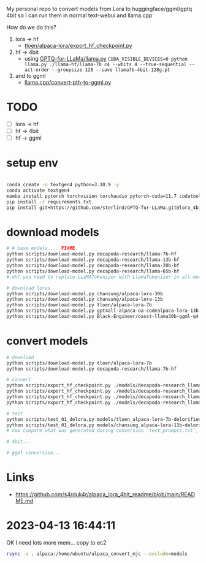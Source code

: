 
My personal repo to convert models from Lora to huggingface/ggml/gptq 4bit so I can run them in normal text-webui and llama.cpp

How do we do this?

1. lora -> hf
    - [tloen/alpaca-lora/export_hf_checkpoint.py](https://github.com/tloen/alpaca-lora/blob/main/export_hf_checkpoint.py)
2. hf -> 4bit
    - using [GPTQ-for-LLaMa/llama.py](https://github.com/qwopqwop200/GPTQ-for-LLaMa/blob/triton/llama.py)
    `CUDA_VISIBLE_DEVICES=0 python llama.py ./llama-hf/llama-7b c4 --wbits 4 --true-sequential --act-order --groupsize 128 --save llama7b-4bit-128g.pt`
3. and to ggml
    - [llama.cpp/convert-pth-to-ggml.py](https://github.com/ggerganov/llama.cpp/blob/master/convert-pth-to-ggml.py)


# TODO

- [ ] lora -> hf
- [ ] hf -> 4bit
- [ ] hf -> ggml

# setup env

```sh

conda create -n textgen4 python=3.10.9 -y
conda activate textgen4
mamba install pytorch torchvision torchaudio pytorch-cuda=11.7 cudatoolkit-dev==11.7  cudatoolkit=11.7 -c pytorch -c nvidia  -c conda-forge  -y
pip install -r requirements.txt
pip install git+https://github.com/sterlind/GPTQ-for-LLaMa.git@lora_4bit
```

# download models

```sh
# # base models.... FIXME
python scripts/download-model.py decapoda-research/llama-7b-hf
python scripts/download-model.py decapoda-research/llama-13b-hf
python scripts/download-model.py decapoda-research/llama-30b-hf
python scripts/download-model.py decapoda-research/llama-65b-hf
# oh! you need to replace LLaMATokenizer with LlamaTokenizer in all model json files

# download loras
python scripts/download-model.py chansung/alpaca-lora-30b
python scripts/download-model.py chansung/alpaca-lora-13b
python scripts/download-model.py tloen/alpaca-lora-7b
python scripts/download-model.py gpt4all-alpaca-oa-codealpaca-lora-13b
python scripts/download-model.py Black-Engineer/oasst-llama30b-ggml-q4
```

# convert models

```sh
# download
python scripts/download-model.py tloen/alpaca-lora-7b
python scripts/download-model.py decapoda-research/llama-7b-hf

# convert
python scripts/export_hf_checkpoint.py ./models/decapoda-research_llama-7b-hf -l loras/tloen_alpaca-lora-7b
python scripts/export_hf_checkpoint.py ./models/decapoda-research_llama-13b-hf -l loras/chansung_alpaca-lora-13b # crash! 50GB+ needed
python scripts/export_hf_checkpoint.py ./models/decapoda-research_llama-30b-hf -l loras/chansung_alpaca-lora-30b
python scripts/export_hf_checkpoint.py ./models/decapoda-research_llama-60b-hf -l loras/chansung_alpaca-lora-60b

# test
python scripts/test_01_delora.py models/tloen_alpaca-lora-7b-delorified
python scripts/test_01_delora.py models/chansung_alpaca-lora-13b-delorified
# now compare what was generated during conversion `test_prompts.txt`, to the loaded version

# 4bit...

# ggml conversion...
```



# Links

- https://github.com/s4rduk4r/alpaca_lora_4bit_readme/blob/main/README.md


# 2023-04-13 16:44:11

OK I need lots more mem... copy to ec2

```sh
rsync -a . alpaca:/home/ubuntu/alpaca_convert_mjc --exclude=models
```
